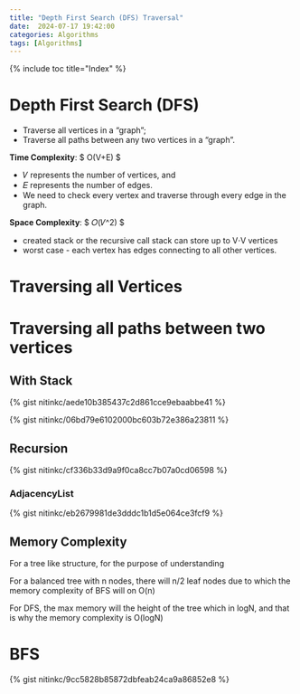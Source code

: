 ```yaml
---
title: "Depth First Search (DFS) Traversal"
date:  2024-07-17 19:42:00
categories: Algorithms
tags: [Algorithms]
---
```


{% include toc title="Index" %}

# Depth First Search (DFS)

- Traverse all vertices in a “graph”;
- Traverse all paths between any two vertices in a “graph”.

**Time Complexity**: $ O(V+E) $
- 𝑉 represents the number of vertices, and
- 𝐸 represents the number of edges.
- We need to check every vertex and traverse through every edge in the graph.

**Space Complexity**: $ 𝑂(𝑉^2) $
- created stack or the recursive call stack can store up to V⋅V vertices
- worst case - each vertex has edges connecting to all other vertices.

# Traversing all Vertices

# Traversing all paths between two vertices

## With Stack

{% gist nitinkc/aede10b385437c2d861cce9ebaabbe41 %}

{% gist nitinkc/06bd79e6102000bc603b72e386a23811 %}


## Recursion

{% gist nitinkc/cf336b33d9a9f0ca8cc7b07a0cd06598 %}

### AdjacencyList
{% gist nitinkc/eb2679981de3dddc1b1d5e064ce3fcf9  %}



## Memory Complexity

For a tree like structure, for the purpose of understanding

For a balanced tree with n nodes, there will n/2 leaf nodes due to which the
memory complexity of BFS will on O(n)

For DFS, the max memory will the height of the tree which in logN, and that is
why the memory complexity is O(logN)

# BFS
{% gist nitinkc/9cc5828b85872dbfeab24ca9a86852e8  %}


